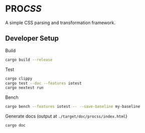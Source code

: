 # <b>PRO</b><i>CSS</i>

A simple CSS parsing and transformation framework.

## Developer Setup

Build

```bash
cargo build --release
```

Test

```bash
cargo clippy
cargo test --doc --features iotest
cargo nextest run
```

Bench

```bash
cargo bench --features iotest -- --save-baseline my-baseline
```

Generate docs (output at `./target/doc/procss/index.html`)

```bash
cargo doc
```
